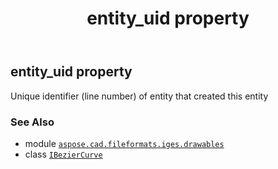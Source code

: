 ﻿---
title: entity_uid property
second_title: Aspose.CAD for Python via .NET API References
description: 
type: docs
weight: 70
url: /aspose.cad.fileformats.iges.drawables/ibeziercurve/entity_uid/
is_root: false
---

## entity_uid property


Unique identifier (line number) of entity that created this entity

### See Also
* module [`aspose.cad.fileformats.iges.drawables`](../../)
* class [`IBezierCurve`](/cad/python-net/aspose.cad.fileformats.iges.drawables/ibeziercurve)
